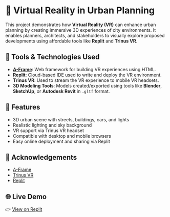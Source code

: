 # 🌆 Virtual Reality in Urban Planning

This project demonstrates how **Virtual Reality (VR)** can enhance urban planning by creating immersive 3D experiences of city environments. It enables planners, architects, and stakeholders to visually explore proposed developments using affordable tools like **Replit** and **Trinus VR**.

## 🧰 Tools & Technologies Used

- **[A-Frame](https://aframe.io/)**: Web framework for building VR experiences using HTML.
- **Replit**: Cloud-based IDE used to write and deploy the VR environment.
- **Trinus VR**: Used to stream the VR experience to mobile VR headsets.
- **3D Modeling Tools**: Models created/exported using tools like **Blender**, **SketchUp**, or **Autodesk Revit** in `.gltf` format.

## 🚀 Features

- 3D urban scene with streets, buildings, cars, and lights  
- Realistic lighting and sky background  
- VR support via Trinus VR headset  
- Compatible with desktop and mobile browsers  
- Easy online deployment and sharing via Replit  

## 🙌 Acknowledgements

- [A-Frame](https://aframe.io/)
- [Trinus VR](https://www.trinusvirtualreality.com/)
- [Replit](https://replit.com/)

## 🌐 Live Demo

👉 [View on Replit](https://nocturnalserenecryptos.ishanna.repl.co/) 
